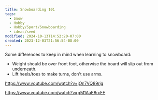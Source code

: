 ```yaml
---
title: Snowboarding 101
tags:
  - Snow
  - Hobby
  - Hobby/Sport/Snowboarding
  - ideas/seed
modified: 2024-10-13T14:52:20-07:00
created: 2023-12-03T21:56:54-08:00
---
```


Some differences to keep in mind when learning to snowboard: 
- Weight should be over front foot, otherwise the board will slip out from underneath.
- Lift heels/toes to make turns, don't use arms.




https://www.youtube.com/watch?v=jOn7VQ89rig


https://www.youtube.com/watch?v=gM1AaE8rcEE
